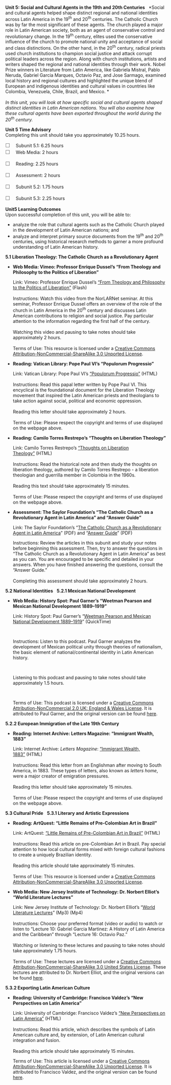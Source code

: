 **Unit 5: Social and Cultural Agents in the 19th and 20th Centuries**
<span id="5"></span> 
*Social and cultural agents helped shape distinct regional and national
identities across Latin America in the 19<sup>th</sup> and
20<sup>th</sup> centuries. The Catholic Church was by far the most
significant of these agents. The church played a major role in Latin
American society, both as an agent of conservative control and
revolutionary change. In the 19<sup>th</sup> century, elites used the
conservative influence of the church to promote national unity and
acceptance of social and class distinctions. On the other hand, in the
20<sup>th</sup> century, radical priests used church institutions to
champion social justice and attack corrupt political leaders across the
region. Along with church institutions, artists and writers shaped the
regional and national identities through their work. Nobel Prize winners
in Literature from Latin America, like Gabriela Mistral, Pablo Neruda,
Gabriel Garcia Marques, Octavio Paz, and Jose Sarmago, examined local
history and regional cultures and highlighted the unique blend of
European and indigenous identities and cultural values in countries like
Colombia, Venezuela, Chile, Brazil, and Mexico. *  
    
 *In this unit, you will look at how specific social and cultural agents
shaped distinct identities in Latin American nations. You will also
examine how these cultural agents have been exported throughout the
world during the 20<sup>th</sup> century.*

**Unit 5 Time Advisory**  
Completing this unit should take you approximately 10.25 hours.  
  
 <span
style="color: rgb(85, 85, 85); font-family: 'Myriad Pro', 'Gill Sans', 'Gill Sans MT', Calibri, sans-serif; font-size: 16.363636016845703px; line-height: 21.81818199157715px;">☐
   </span>Subunit 5.1: 6.25 hours  
<span
style="color: rgb(85, 85, 85); font-family: 'Myriad Pro', 'Gill Sans', 'Gill Sans MT', Calibri, sans-serif; font-size: 16.363636016845703px; line-height: 21.81818199157715px;">☐
   </span>Web Media: 2 hours

<span
style="color: rgb(85, 85, 85); font-family: 'Myriad Pro', 'Gill Sans', 'Gill Sans MT', Calibri, sans-serif; font-size: 16.363636016845703px; line-height: 21.81818199157715px;">☐
   </span>Reading: 2.25 hours

<span
style="color: rgb(85, 85, 85); font-family: 'Myriad Pro', 'Gill Sans', 'Gill Sans MT', Calibri, sans-serif; font-size: 16.363636016845703px; line-height: 21.81818199157715px;">☐
   </span>Assessment: 2 hours

<span
style="color: rgb(85, 85, 85); font-family: 'Myriad Pro', 'Gill Sans', 'Gill Sans MT', Calibri, sans-serif; font-size: 16.363636016845703px; line-height: 21.81818199157715px;">☐
   </span>Subunit 5.2: 1.75 hours  
  
 <span
style="color: rgb(85, 85, 85); font-family: 'Myriad Pro', 'Gill Sans', 'Gill Sans MT', Calibri, sans-serif; font-size: 16.363636016845703px; line-height: 21.81818199157715px;">☐
   </span>Subunit 5.3: 2.25 hours

**Unit5 Learning Outcomes**  
Upon successful completion of this unit, you will be able to:
-   analyze the role that cultural agents such as the Catholic Church
    played in the development of Latin American nations; and
-   analyze and interpret primary source documents from the
    19<sup>th</sup> and 20<sup>th</sup> centuries, using historical
    research methods to garner a more profound understanding of Latin
    American history.

**5.1 Liberation Theology: The Catholic Church as a Revolutionary
Agent** <span id="5.1"></span> 
-   **Web Media: Vimeo: Professor Enrique Dussel’s “From Theology and
    Philosophy to the Politics of Liberation”**

    Link: Vimeo: Professor Enrique Dussel’s [“From Theology and
    Philosophy to the Politics of
    Liberation”](http://vimeo.com/40847247) (Flash)  
        
     Instructions: Watch this video from the NorLARNet seminar. At this
    seminar, Professor Enrique Dussel offers an overview of the role of
    the church in Latin America in the 20<sup>th</sup> century and
    discusses Latin American contributions to religion and social
    justice. Pay particular attention to the information regarding the
    first half of the century.   
        
     Watching this video and pausing to take notes should take
    approximately 2 hours.  
        
     Terms of Use: This resource is licensed under a [Creative Commons
    Attribution-NonCommercial-ShareAlike 3.0 Unported
    License](http://creativecommons.org/licenses/by-nc-sa/3.0/).

-   **Reading: Vatican Library: Pope Paul VI’s “Populorum Progressio”**

    Link: Vatican Library: Pope Paul VI’s [“Populorum
    Progressio”](http://www.vatican.va/holy_father/paul_vi/encyclicals/documents/hf_p-vi_enc_26031967_populorum_en.html) (HTML)  
        
     Instructions: Read this papal letter written by Pope Paul VI. This
    encyclical is the foundational document for the Liberation Theology
    movement that inspired the Latin American priests and theologians to
    take action against social, political and economic oppression.  
        
     Reading this letter should take approximately 2 hours.  
        
     Terms of Use: Please respect the copyright and terms of use
    displayed on the webpage above.

-   **Reading: Camilo Torres Restrepo’s “Thoughts on Liberation
    Theology”**

    Link: Camilo Torres Restrepo’s [“Thoughts on Liberation
    Theology”](http://faculty.chass.ncsu.edu/slatta/hi216/documents/torres.htm) (HTML)  
        
     Instructions: Read the historical note and then study the thoughts
    on liberation theology, authored by Camilo Torres Restrepo - a
    liberation theologian and guerrilla member in Colombia in the
    1960s.  
        
     Reading this text should take approximately 15 minutes.  
        
     Terms of Use: Please respect the copyright and terms of use
    displayed on the webpage above.

-   **Assessment: The Saylor Foundation’s “The Catholic Church as a
    Revolutionary Agent in Latin America” and “Answer Guide”**

    Link: The Saylor Foundation’s “[The Catholic Church as a
    Revolutionary Agent in Latin
    America](http://www.saylor.org/site/wp-content/uploads/2012/07/HIST222-Assessment-5.FINAL_.pdf)”
    (PDF) and “[Answer
    Guide](http://www.saylor.org/site/wp-content/uploads/2012/07/HIST222-Assessment-5-Answer-Guide.FINAL_.pdf)”
    (PDF)  
      
     Instructions: Review the articles in this subunit and study your
    notes before beginning this assessment. Then, try to answer the
    questions in “The Catholic Church as a Revolutionary Agent in Latin
    America” as best as you can. You are encouraged to be specific and
    detailed in your answers. When you have finished answering the
    questions, consult the “Answer Guide.”    
        
     Completing this assessment should take approximately 2 hours.

**5.2 National Identities** <span id="5.2"></span> 
**5.2.1 Mexican National Development** <span id="5.2.1"></span> 
-   **Web Media: History Spot: Paul Garner’s “Weetman Pearson and
    Mexican National Development 1889–1919”**

    Link: History Spot: Paul Garner’s “[Weetman Pearson and Mexican
    National Development
    1889–1919](http://historyspot.org.uk/podcasts/latin-american-history/weetman-pearson-and-mexican-national-development-1889-1919)”
    (QuickTime)

     

    Instructions: Listen to this podcast. Paul Garner analyzes the
    development of Mexican political unity through theories of
    nationalism, the basic element of national/continental identity in
    Latin American history.

     

    Listening to this podcast and pausing to take notes should take
    approximately 1.5 hours.

     

    Terms of Use: This podcast is licensed under a [Creative Commons
    Attribution-NonCommercial 2.0 UK: England & Wales
    License](http://creativecommons.org/licenses/by-nc/2.0/uk/). It is
    attributed to Paul Garner, and the original version can be found
    [here](http://historyspot.org.uk/podcasts/latin-american-history/weetman-pearson-and-mexican-national-development-1889-1919). 

**5.2.2 European Immigration of the Late 19th Century** <span
id="5.2.2"></span> 
-   **Reading: Internet Archive: Letters Magazine: “Immigrant Wealth,
    1883”**

    Link: Internet Archive: *Letters Magazine*: [“Immigrant Wealth,
    1883”](http://web.archive.org/web/19981203161408/http:/www.signature.pair.com/letters/archive/argentina.html) (HTML)  
        
     Instructions: Read this letter from an Englishman after moving to
    South America, in 1883. These types of letters, also known as
    *letters home*, were a major creator of emigration pressures.  
        
     Reading this letter should take approximately 15 minutes.  
        
     Terms of Use: Please respect the copyright and terms of use
    displayed on the webpage above.

**5.3 Cultural Pride** <span id="5.3"></span> 
**5.3.1 Literary and Artistic Expressions** <span id="5.3.1"></span> 
-   **Reading: ArtQuest: “Little Remains of Pre-Colombian Art in
    Brazil”**

    Link: ArtQuest: [“Little Remains of Pre-Colombian Art in
    Brazil”](http://www.artquest.org.uk/articles/view/history-of-art) (HTML)  
        
     Instructions: Read this article on pre-Colombian Art in Brazil. Pay
    special attention to how local cultural forms mixed with foreign
    cultural fashions to create a uniquely Brazilian identity.   
        
     Reading this article should take approximately 15 minutes.  
        
     Terms of Use: This resource is licensed under a [Creative Commons
    Attribution-NonCommercial-ShareAlike 3.0 Unported
    License](http://creativecommons.org/licenses/by-nc-sa/3.0/).

-   **Web Media: New Jersey Institute of Technology: Dr. Norbert
    Elliot’s “World Literature Lectures”**

    Link: New Jersey Institute of Technology: Dr. Norbert Elliot’s
    “[World Literature
    Lectures](http://ocw.njit.edu/csla/lit/lit-330-elliot/index.php)”
    (Mp3) (Mp4)  
        
     Instructions: Choose your preferred format (video or audio) to
    watch or listen to “Lecture 10: Gabriel Garcia Martinez: A History
    of Latin America and the Caribbean” through “Lecture 16: Octavio
    Paz.”  
        
     Watching or listening to these lectures and pausing to take notes
    should take approximately 1.75 hours.  
        
     Terms of Use: These lectures are licensed under a [Creative Commons
    Attribution-NonCommercial-ShareAlike 3.0 United States
    License](http://creativecommons.org/licenses/by-nc-sa/3.0/us/deed.en_US).
    These lectures are attributed to Dr. Norbert Elliot, and the
    original versions can be found
    [here](http://ocw.njit.edu/csla/lit/lit-330-elliot/index.php).

**5.3.2 Exporting Latin American Culture** <span id="5.3.2"></span> 
-   **Reading: University of Cambridge: Francisco Valdez’s “New
    Perspectives on Latin America”**

    Link: University of Cambridge: Francisco Valdez’s [“New Perspectives
    on Latin
    America”](http://www.cam.ac.uk/research/news/new-perspectives-on-latin-america) (HTML)  
        
     Instructions: Read this article, which describes the symbols of
    Latin American culture and, by extension, of Latin American cultural
    integration and fusion.   
        
     Reading this article should take approximately 15 minutes.  
      
     Terms of Use: This article is licensed under a [Creative Commons
    Attribution-NonCommercial-ShareAlike 3.0 Unported
    License](http://creativecommons.org/licenses/by-nc-sa/3.0/). It is
    attributed to Francisco Valdez, and the original version can be
    found
    [here](http://www.cam.ac.uk/research/news/new-perspectives-on-latin-america).


